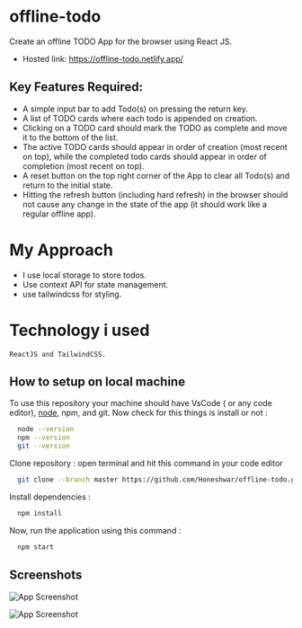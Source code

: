 # offline-todo
Create an offline TODO App for the browser using React JS.

- Hosted link: https://offline-todo.netlify.app/
## Key Features Required:
+ A simple input bar to add Todo(s) on pressing the return key.
+ A list of TODO cards where each todo is appended on creation.
+ Clicking on a TODO card should mark the TODO as complete and move it to the
bottom of the list.
+ The active TODO cards should appear in order of creation (most recent on top), while
the completed todo cards should appear in order of completion (most recent on top).
+ A reset button on the top right corner of the App to clear all Todo(s) and return to the
initial state.
+ Hitting the refresh button (including hard refresh) in the browser should not cause
any change in the state of the app (it should work like a regular offline app).


# My Approach
- I use local storage to store todos.
- Use context API for state management.
- use tailwindcss for styling.


# Technology i used
    ReactJS and TailwindCSS.
## How to setup on local machine

To use this repository your machine should have VsCode ( or any code editor), [node](https://nodejs.org/en/), npm, and git. Now check for this things is install or not :

```bash
  node --version
  npm --version
  git --version
```
Clone repository : open terminal and hit this command in your code editor

```bash
  git clone --branch master https://github.com/Honeshwar/offline-todo.git
```

Install dependencies :

```bash
  npm install
```

Now, run the application using this command :

```bash
  npm start
```   
## Screenshots

![App Screenshot](https://honeshwar.github.io/offline-todo/src/assets/p.png)

![App Screenshot](https://honeshwar.github.io/offline-todo/src/assets/d.png)
